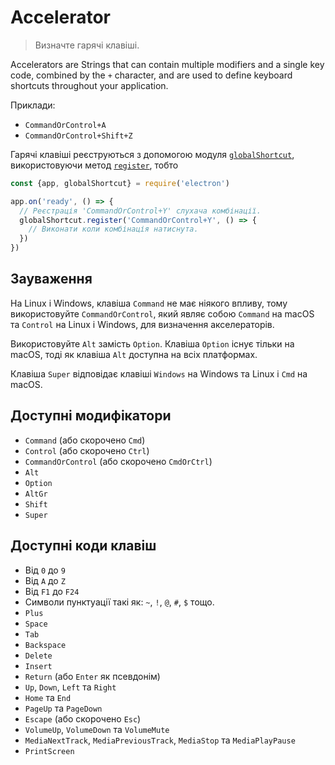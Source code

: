 # Accelerator

> Визначте гарячі клавіші.

Accelerators are Strings that can contain multiple modifiers and a single key code, combined by the `+` character, and are used to define keyboard shortcuts throughout your application.

Приклади:

* `CommandOrControl+A`
* `CommandOrControl+Shift+Z`

Гарячі клавіші реєструються з допомогою модуля [`globalShortcut`](global-shortcut.md), використовуючи метод [`register`](global-shortcut.md#globalshortcutregisteraccelerator-callback), тобто

```javascript
const {app, globalShortcut} = require('electron')

app.on('ready', () => {
  // Реєстрація 'CommandOrControl+Y' слухача комбінації.
  globalShortcut.register('CommandOrControl+Y', () => {
    // Виконати коли комбінація натиснута.
  })
})
```

## Зауваження

На Linux і Windows, клавіша `Command` не має ніякого впливу, тому використовуйте `CommandOrControl`, який являє собою `Command` на macOS та `Control` на Linux і Windows, для визначення акселераторів.

Використовуйте `Alt` замість `Option`. Клавіша `Option` існує тільки на macOS, тоді як клавіша `Alt` доступна на всіх платформах.

Клавіша `Super` відповідає клавіші `Windows` на Windows та Linux і `Cmd` на macOS.

## Доступні модифікатори

* `Command` (або скорочено `Cmd`)
* `Control` (або скорочено `Ctrl`)
* `CommandOrControl` (або скорочено `CmdOrCtrl`)
* `Alt`
* `Option`
* `AltGr`
* `Shift`
* `Super`

## Доступні коди клавіш

* Від `0` до `9`
* Від `A` до `Z`
* Від `F1` до `F24`
* Символи пунктуації такі як: `~`, `!`, `@`, `#`, `$` тощо.
* `Plus`
* `Space`
* `Tab`
* `Backspace`
* `Delete`
* `Insert`
* `Return` (або `Enter` як псевдонім)
* `Up`, `Down`, `Left` та `Right`
* `Home` та `End`
* `PageUp` та `PageDown`
* `Escape` (або скорочено `Esc`)
* `VolumeUp`, `VolumeDown` та `VolumeMute`
* `MediaNextTrack`, `MediaPreviousTrack`, `MediaStop` та `MediaPlayPause`
* `PrintScreen`
